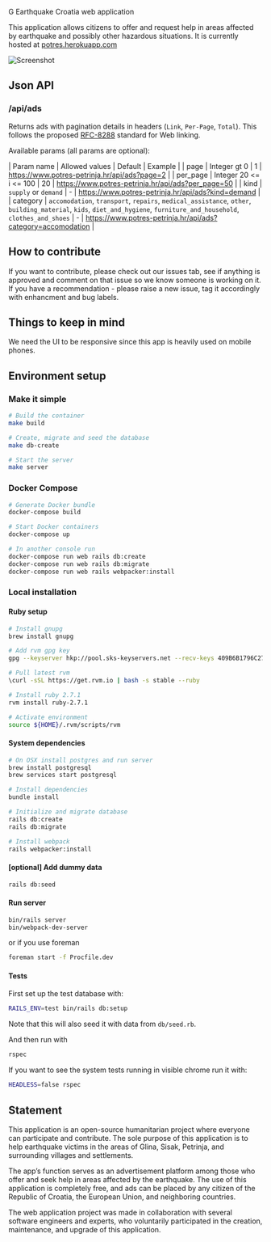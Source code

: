 G Earthquake Croatia web application

This application allows citizens to offer and request help in areas affected by
earthquake and possibly other hazardous situations. It is currently hosted at
[potres.herokuapp.com](http://potres.herokuapp.com/)

![Screenshot](doc/img/screenshot.png)

## Json API

### /api/ads

Returns ads with pagination details in headers (`Link`, `Per-Page`, `Total`). This follows the proposed [RFC-8288](https://tools.ietf.org/html/rfc8288) standard for Web linking.

Available params (all params are optional):

| Param name | Allowed values | Default | Example |
| page | Integer gt 0 | 1 | https://www.potres-petrinja.hr/api/ads?page=2 |
| per_page | Integer 20 <= i <= 100 | 20 | https://www.potres-petrinja.hr/api/ads?per_page=50 |
| kind | `supply` or `demand` | - | https://www.potres-petrinja.hr/api/ads?kind=demand |
| category | `accomodation`, `transport`, `repairs`, `medical_assistance`, `other`, `building_material`, `kids`, `diet_and_hygiene`, `furniture_and_household`, `clothes_and_shoes` | - | https://www.potres-petrinja.hr/api/ads?category=accomodation |

## How to contribute

If you want to contribute, please check out our issues tab, see if anything is
approved and comment on that issue so we know someone is working on it. If you
have a recommendation - please raise a new issue, tag it accordingly
with enhancment and bug labels.

## Things to keep in mind

We need the UI to be responsive since this app is heavily used on mobile phones.

## Environment setup

### Make it simple

```bash
# Build the container
make build

# Create, migrate and seed the database
make db-create

# Start the server
make server
```

### Docker Compose

```bash
# Generate Docker bundle
docker-compose build

# Start Docker containers
docker-compose up

# In another console run
docker-compose run web rails db:create
docker-compose run web rails db:migrate
docker-compose run web rails webpacker:install

```

### Local installation

#### Ruby setup

```bash
# Install gnupg
brew install gnupg

# Add rvm gpg key
gpg --keyserver hkp://pool.sks-keyservers.net --recv-keys 409B6B1796C275462A1703113804BB82D39DC0E3 7D2BAF1CF37B13E2069D6956105BD0E739499BDB

# Pull latest rvm
\curl -sSL https://get.rvm.io | bash -s stable --ruby

# Install ruby 2.7.1
rvm install ruby-2.7.1

# Activate environment
source ${HOME}/.rvm/scripts/rvm
```

#### System dependencies

```bash
# On OSX install postgres and run server
brew install postgresql
brew services start postgresql

# Install dependencies
bundle install

# Initialize and migrate database
rails db:create
rails db:migrate

# Install webpack
rails webpacker:install
```

#### [optional] Add dummy data

```bash
rails db:seed
```

#### Run server

```bash
bin/rails server
bin/webpack-dev-server
```

or if you use foreman

```bash
foreman start -f Procfile.dev
```

#### Tests

First set up the test database with:
```bash
RAILS_ENV=test bin/rails db:setup
```
Note that this will also seed it with data from `db/seed.rb`.

And then run with
```bash
rspec
```

If you want to see the system tests running in visible chrome run it with:
```bash
HEADLESS=false rspec
```

## Statement

This application is an open-source humanitarian project where everyone can participate and contribute. The sole purpose of this application is to help earthquake victims in the areas of Glina, Sisak, Petrinja, and surrounding villages and settlements.

The app’s function serves as an advertisement platform among those who offer and seek help in areas affected by the earthquake. The use of this application is completely free, and ads can be placed by any citizen of the Republic of Croatia, the European Union, and neighboring countries.

The web application project was made in collaboration with several software engineers and experts, who voluntarily participated in the creation, maintenance, and upgrade of this application.
